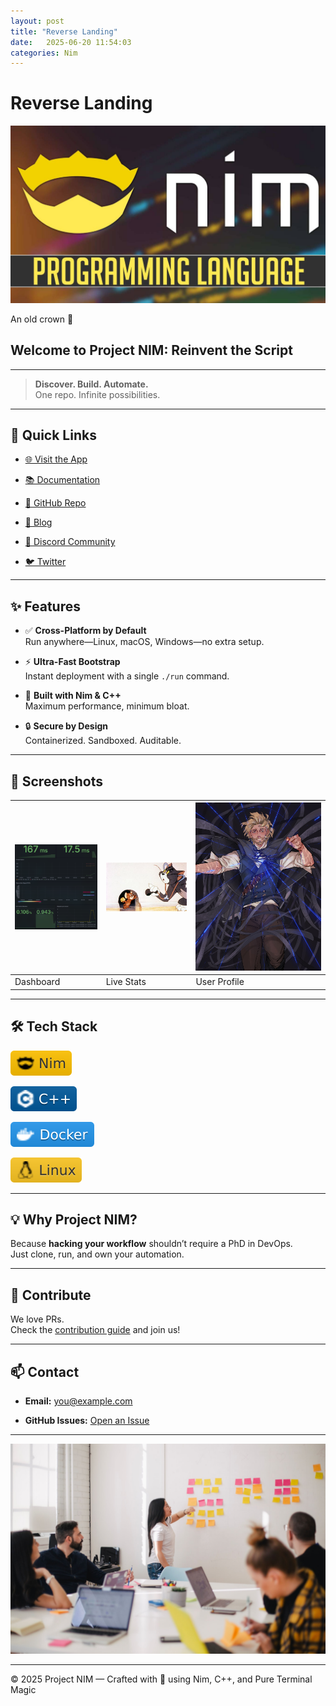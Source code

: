 ```yaml
---
layout: post
title: "Reverse Landing"
date:   2025-06-20 11:54:03
categories: Nim
---
```


# Reverse Landing

![1dd70723204f2c58.jpg](<./attachments/6dbec8b1259e7471-1dd70723204f2c58.jpg>)

An old crown 👑

## Welcome to **Project NIM: Reinvent the Script**

---

> **Discover. Build. Automate.**  
> One repo. Infinite possibilities.

---

## 🚀 Quick Links

- [🌐 Visit the App](<https://yourapp.example.com>)

- [📚 Documentation](<https://monogr.ph/683cc40614783a5314ce7aad> "📚 Documentation")

- [🐙 GitHub Repo](<https://github.com/youruser/project-nim>)

- [📝 Blog](<https://yourblog.example.com>)

- [💬 Discord Community](<https://discord.gg/invitecode>)

- [🐦 Twitter](<https://x.com/elonmusk> "🐦 Twitter")

---

## ✨ Features

- ✅ **Cross-Platform by Default**  
    Run anywhere—Linux, macOS, Windows—no extra setup.

- ⚡ **Ultra-Fast Bootstrap**  
    Instant deployment with a single `./run` command.

- 🧠 **Built with Nim & C++**  
    Maximum performance, minimum bloat.

- 🔒 **Secure by Design**  
    Containerized. Sandboxed. Auditable.

---

## 📸 Screenshots

| ![image.png](<./attachments/44350463faa455cc-image.png>)               | ![60bb4836462d907a](<./attachments/60bb4836462d907a-60bb4836462d907a>) | ![01e83de48095c609](<./attachments/01e83de48095c609-01e83de48095c609>) |
| ---------------------------------------------------------------------------------- | ---------------------------------------------------------------------------------- | ---------------------------------------------------------------------------------- |
| Dashboard                                                                          | Live Stats                                                                         | User Profile                                                                       |

---

## 🛠️ Tech Stack

![963b2c3808efc28d](<./attachments/963b2c3808efc28d-963b2c3808efc28d>)

 

![63f67a6c33205dfb](<./attachments/63f67a6c33205dfb-63f67a6c33205dfb>)

 

![78436b5c9b815278](<./attachments/78436b5c9b815278-78436b5c9b815278>)

 

![630b709e6353e057](<./attachments/630b709e6353e057-630b709e6353e057>)

---

## 💡 Why Project NIM?

Because **hacking your workflow** shouldn’t require a PhD in DevOps.  
Just clone, run, and own your automation.

---

## 🤝 Contribute

We love PRs.  
Check the [contribution guide](<https://github.com/youruser/project-nim/blob/main/CONTRIBUTING.md>) and join us!

---

## 📫 Contact

- **Email:** [you@example.com](<mailto:you@example.com>)

- **GitHub Issues:** [Open an Issue](<https://github.com/youruser/project-nim/issues>)

---

![80fc8b38e1199321](<./attachments/80fc8b38e1199321-80fc8b38e1199321>)

---

© 2025 Project NIM — Crafted with 💛 using Nim, C++, and Pure Terminal Magic



